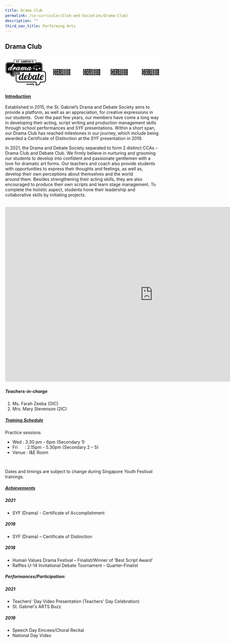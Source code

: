 ```yaml
---
title: Drama Club
permalink: /co-curricular/Club-and-Societies/Drama-Club/
description: ""
third_nav_title: Performing Arts
---
```

## Drama Club

![](/images/Drama%20and%20Debate%20Society%20Logo.png)
#### <u>Introduction</u>
Established in 2015, the St. Gabriel’s Drama and Debate Society aims to provide a platform, as well as an appreciation, for creative expressions in our students.  Over the past few years, our members have come a long way in developing their acting, script writing and production management skills through school performances and SYF presentations. Within a short span, our Drama Club has reached milestones in our journey, which include being awarded a Certificate of Distinction at the SYF presentation in 2019. 

In 2021, the Drama and Debate Society separated to form 2 distinct CCAs – Drama Club and Debate Club. We firmly believe in nurturing and grooming our students to develop into confident and passionate gentlemen with a love for dramatic art forms. Our teachers and coach also provide students with opportunities to express their thoughts and feelings, as well as, develop their own perceptions about themselves and the world around them. Besides strengthening their acting skills, they are also encouraged to produce their own scripts and learn stage management. To complete the holistic aspect, students hone their leadership and collaborative skills by initiating projects.
<br> <br>

<iframe allowfullscreen="true" height="569" width="960" frameborder="0" src="https://docs.google.com/presentation/d/e/2PACX-1vR46HHOi64IaOAouY1FMqAKLcBJxdIJy_rmNZ8uEVSAMBLK3oTG_MR3NcLEZQs2UxWJj_Gfwb55vWbv/embed?start=false&amp;loop=false&amp;delayms=3000"></iframe>

  

##### Teachers-in-charge

1. Ms. Farah Zeeba (OIC) 
2. Mrs. Mary Stevenson (2IC)

##### <u>Training Schedule</u>

Practice sessions
<br>
* Wed : 3.30 pm - 6pm (Secondary 1)
* Fri&nbsp; &nbsp; &nbsp; : 2.15pm - 5.30pm (Secondary 2 – 5)
* Venue : I&E Room
<br>

Dates and timings are subject to change during Singapore Youth Festival trainings.

  

##### <u>Achievements</u>

##### 2021

* SYF (Drama) - Certificate of Accomplishment

##### 2019

* SYF (Drama) – Certificate of Distinction

##### 2018

*   Human Values Drama Festival – Finalist/Winner of ‘Best Script Award’
*   Raffles U-14 Invitational Debate Tournament – Quarter-Finalist

##### Performances/Participation:

##### 2021

* Teachers' Day Video Presentation&nbsp;(Teachers' Day Celebration)
* St. Gabriel's ARTS Buzz

##### 2019

*   Speech Day Emcees/Choral Recital
*   National Day Video



